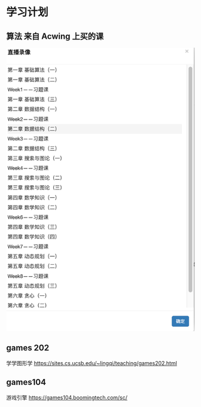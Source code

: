 # 学习计划
##  算法 来自 Acwing 上买的课
![alt text](./images/image.png)


## games 202
学学图形学
https://sites.cs.ucsb.edu/~lingqi/teaching/games202.html

## games104
游戏引擎
https://games104.boomingtech.com/sc/